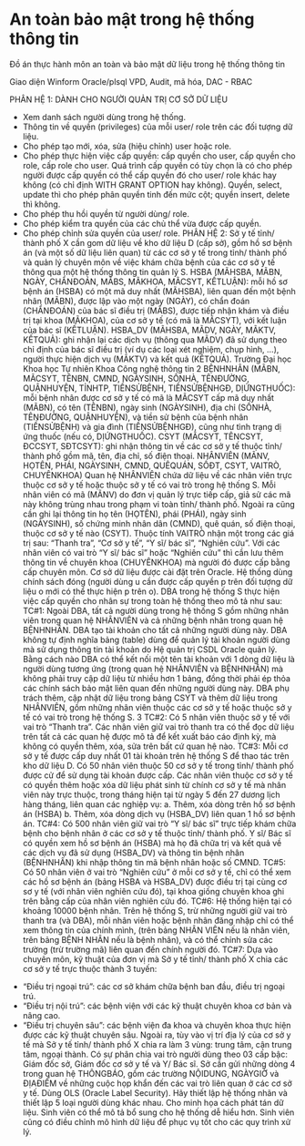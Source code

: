 # An toàn bảo mật trong hệ thống thông tin
Đồ án thực hành môn an toàn và bảo mật dữ liệu trong hệ thống thông tin

Giao diện Winform
Oracle/plsql
VPD, Audit, mã hóa, DAC - RBAC

PHÂN HỆ 1: DÀNH CHO NGƯỜI QUẢN TRỊ CƠ SỞ DỮ LIỆU
- Xem danh sách người dùng trong hệ thống.
- Thông tin về quyền (privileges) của mỗi user/ role trên các đối tượng dữ liệu.
- Cho phép tạo mới, xóa, sửa (hiệu chỉnh) user hoặc role.
- Cho phép thực hiện việc cấp quyền: cấp quyền cho user, cấp quyền cho role, 
cấp role cho user. Quá trình cấp quyền có tùy chọn là có cho phép người được 
cấp quyền có thể cấp quyền đó cho user/ role khác hay không (có chỉ định WITH 
GRANT OPTION hay không). Quyền, select, update thì cho phép phân quyền 
tinh đến mức cột; quyền insert, delete thì không.
- Cho phép thu hồi quyền từ người dùng/ role.
- Cho phép kiểm tra quyền của các chủ thể vừa được cấp quyền.
- Cho phép chỉnh sửa quyền của user/ role.
PHÂN HỆ 2: Sở y tế tỉnh/ thành phố X cần gom dữ liệu về kho dữ liệu D (cấp sở), gồm 
hồ sơ bệnh án (và một số dữ liệu liên quan) từ các cơ sở y tế trong tỉnh/ thành phố và 
quản lý chuyên môn về việc khám chữa bệnh của các cơ sở y tế thông qua một hệ thống 
thông tin quản lý S. 
HSBA (MÃHSBA, MÃBN, NGÀY, CHẨNĐOÁN, MÃBS, MÃKHOA, MÃCSYT, 
KẾTLUẬN): mỗi hồ sơ bệnh án (HSBA) có một mã duy nhất (MÃHSBA), liên quan 
đến một bệnh nhân (MÃBN), được lập vào một ngày (NGÀY), có chẩn đoán 
(CHẨNĐOÁN) của bác sĩ điều trị (MÃBS), được tiếp nhận khám và điều trị tại khoa 
(MÃKHOA), của cơ sở y tế (có mã là MÃCSYT), với kết luận của bác sĩ (KẾTLUẬN). 
HSBA_DV (MÃHSBA, MÃDV, NGÀY, MÃKTV, KẾTQUẢ): ghi nhận lại các dịch 
vụ (thông qua MÃDV) đã sử dụng theo chỉ định của bác sĩ điều trị (ví dụ các loại xét 
nghiệm, chụp hình, …), người thực hiện dịch vụ (MÃKTV) và kết quả (KẾTQUẢ). 
Trường Đại học Khoa học Tự nhiên
Khoa Công nghệ thông tin
2
BỆNHNHÂN (MÃBN, MÃCSYT, TÊNBN, CMND, NGÀYSINH, SỐNHÀ, 
TÊNĐƯỜNG, QUẬNHUYỆN, TỈNHTP, TIỀNSỬBỆNH, TIỀNSỬBỆNHGĐ, 
DỊỨNGTHUỐC): mỗi bệnh nhân được cơ sở y tế có mã là MÃCSYT cấp mã duy nhất 
(MÃBN), có tên (TÊNBN), ngày sinh (NGÀYSINH), địa chỉ (SỐNHÀ, TÊNĐƯỜNG, 
QUẬNHUYỆN), và tiền sử bệnh của bệnh nhân (TIỀNSỬBỆNH) và gia đình 
(TIỀNSỬBỆNHGĐ), cũng như tình trạng dị ứng thuốc (nếu có, DỊỨNGTHUỐC).
CSYT (MÃCSYT, TÊNCSYT, ĐCCSYT, SĐTCSYT): ghi nhận thông tin về các cơ 
sở y tế thuộc tỉnh/ thành phố gồm mã, tên, địa chỉ, số điện thoại.
NHÂNVIÊN (MÃNV, HỌTÊN, PHÁI, NGÀYSINH, CMND, QUÊQUÁN, SỐĐT, 
CSYT, VAITRÒ, CHUYÊNKHOA) 
Quan hệ NHÂNVIÊN chứa dữ liệu về các nhân viên trực thuộc cơ sở y tế hoặc thuộc sở
y tế có vai trò trong hệ thống S. Mỗi nhân viên có mã (MÃNV) do đơn vị quản lý trực 
tiếp cấp, giả sử các mã này không trùng nhau trong phạm vi toàn tỉnh/ thành phố. Ngoài 
ra cũng cần ghi lại thông tin họ tên (HỌTÊN), phái (PHÁI), ngày sinh (NGÀYSINH), 
số chứng minh nhân dân (CMND), quê quán, số điện thoại, thuộc cơ sở y tế nào (CSYT). 
Thuộc tính VAITRÒ nhận một trong các giá trị sau: “Thanh tra”, “Cơ sở y tế”, “Y sĩ/ 
bác sĩ”, “Nghiên cứu”. 
Với các nhân viên có vai trò “Y sĩ/ bác sĩ” hoặc “Nghiên cứu” thì cần lưu thêm thông 
tin về chuyên khoa (CHUYÊNKHOA) mà người đó được cấp bằng cấp chuyên môn. 
Cơ sở dữ liệu được cài đặt trên Oracle. Hệ thống dùng chính sách đóng (người dùng u
cần được cấp quyền p trên đối tượng dữ liệu o mới có thể thực hiện p trên o). DBA trong 
hệ thống S thực hiện việc cấp quyền cho nhân sự trong toàn hệ thống theo mô tả như 
sau:
TC#1: Ngoài DBA, tất cả người dùng trong hệ thống S gồm những nhân viên trong 
quan hệ NHÂNVIÊN và cả những bệnh nhân trong quan hệ BỆNHNHÂN. DBA tạo tài 
khoản cho tất cả những người dùng này. DBA không tự định nghĩa bảng (table) dùng để
quản lý tài khoản người dùng mà sử dụng thông tin tài khoản do Hệ quản trị CSDL 
Oracle quản lý. Bằng cách nào DBA có thể kết nối một tên tài khoản với 1 dòng dữ liệu 
là người dùng tương ứng (trong quan hệ NHÂNVIÊN và BỆNHNHÂN) mà không phải 
truy cập dữ liệu từ nhiều hơn 1 bảng, đồng thời phải ép thỏa các chính sách bảo mật liên 
quan đến những người dùng này. DBA phụ trách thêm, cập nhật dữ liệu trong bảng 
CSYT và thêm dữ liệu trong NHÂNVIÊN, gồm những nhân viên thuộc các cơ sở y tế
hoặc thuộc sở y tế có vai trò trong hệ thống S. 
3
TC#2: Có 5 nhân viên thuộc sở y tế với vai trò “Thanh tra”. Các nhân viên giữ vai trò 
thanh tra có thể đọc dữ liệu trên tất cả các quan hệ được mô tả để kết xuất báo cáo định 
kỳ, mà không có quyền thêm, xóa, sửa trên bất cứ quan hệ nào.
TC#3: Mỗi cơ sở y tế được cấp duy nhất 01 tài khoản trên hệ thống S để thao tác trên 
kho dữ liệu D. Có 50 nhân viên thuộc 50 cơ sở y tế trong tỉnh/ thành phố được cử để sử
dụng tài khoản được cấp. Các nhân viên thuộc cơ sở y tế có quyền thêm hoặc xóa dữ
liệu phát sinh từ chính cơ sở y tế mà nhân viên này trực thuộc, trong tháng hiện tại từ
ngày 5 đến 27 dương lịch hàng tháng, liên quan các nghiệp vụ: 
a. Thêm, xóa dòng trên hồ sơ bệnh án (HSBA) 
b. Thêm, xóa dòng dịch vụ (HSBA_DV) liên quan 1 hồ sơ bệnh án. 
TC#4: Có 500 nhân viên giữ vai trò “Y sĩ/ bác sĩ” trực tiếp khám chữa bệnh cho bệnh 
nhân ở các cơ sở y tế thuộc tỉnh/ thành phố. Y sĩ/ Bác sĩ có quyền xem hồ sơ bệnh án 
(HSBA) mà họ đã chữa trị và kết quả về các dịch vụ đã sử dụng (HSBA_DV) và thông 
tin bệnh nhân (BỆNHNHÂN) khi nhập thông tin mã bệnh nhân hoặc số CMND. 
TC#5: Có 50 nhân viên ở vai trò “Nghiên cứu” ở mỗi cơ sở y tế, chỉ có thể xem các hồ
sơ bệnh án (bảng HSBA và HSBA_DV) được điều trị tại cùng cơ sơ y tế (với nhân viên 
nghiên cứu đó), tại khoa giống chuyên khoa ghi trên bằng cấp của nhân viên nghiên cứu 
đó. 
TC#6: Hệ thống hiện tại có khoảng 10000 bệnh nhân. Trên hệ thống S, trừ những người 
giữ vai trò thanh tra (và DBA), mỗi nhân viên hoặc bệnh nhân đăng nhập chỉ có thể xem 
thông tin của chính mình, (trên bảng NHÂN VIÊN nếu là nhân viên, trên bảng BỆNH 
NHÂN nếu là bệnh nhân), và có thể chỉnh sửa các trường (trừ trường mã) liên quan đến 
chính người đó.
TC#7: Dựa vào chuyên môn, kỹ thuật của đơn vị mà Sở y tế tỉnh/ thành phố X chia các 
cơ sở y tế trực thuộc thành 3 tuyến:
+ “Điều trị ngoại trú”: các cơ sở khám chữa bệnh ban đầu, điều trị ngoại trú.
+ “Điều trị nội trú”: các bệnh viện với các kỹ thuật chuyên khoa cơ bản và nâng cao.
+ “Điều trị chuyên sâu”: các bệnh viện đa khoa và chuyên khoa thực hiện được các kỹ 
thuật chuyên sâu.
Ngoài ra, tùy vào vị trí địa lý của cơ sở y tế mà Sở y tế tỉnh/ thành phố X chia ra làm 3 
vùng: trung tâm, cận trung tâm, ngoại thành. Có sự phân chia vai trò người dùng theo 
03 cấp bậc: Giám đốc sở, Giám đốc cơ sở y tế và Y/ Bác sĩ. Sở cần gửi những dòng 
4
trong quan hệ THÔNGBÁO, gồm các trường NỘIDUNG, NGÀYGIỜ và ĐỊAĐIỂM về
những cuộc họp khẩn đến các vai trò liên quan ở các cơ sở y tế. Dùng OLS (Oracle 
Label Security). Hãy thiết lập hệ thống nhãn và thiết lập 5 loại người dùng khác nhau. 
Cho minh họa cách phát tán dữ liệu. 
Sinh viên có thể mô tả bổ sung cho hệ thống dễ hiểu hơn. Sinh viên cũng có điều chỉnh 
mô hình dữ liệu để phục vụ tốt cho các quy trình xử lý.
